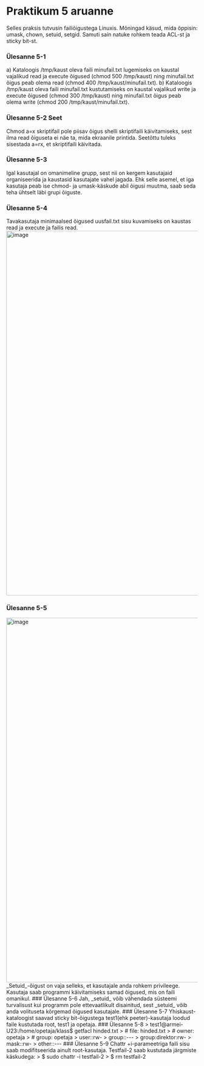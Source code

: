 # Praktikum 5 aruanne
Selles praksis tutvusin failiõigustega Linuxis. Mõningad käsud, mida õppisin: umask, chown, setuid, setgid. Samuti sain natuke rohkem teada ACL-st ja sticky bit-st.
### Ülesanne 5-1
a) Kataloogis /tmp/kaust oleva faili minufail.txt lugemiseks on kaustal vajalikud read ja execute õigused (chmod 500 /tmp/kaust) ning minufail.txt õigus peab olema read (chmod 400 /tmp/kaust/minufail.txt).
b) Kataloogis /tmp/kaust oleva faili minufail.txt kustutamiseks on kaustal vajalikud write ja execute õigused (chmod 300 /tmp/kaust) ning minufail.txt õigus peab olema write (chmod 200 /tmp/kaust/minufail.txt).
### Ülesanne 5-2 Seet
Chmod a=x skriptifail pole piisav õigus shelli skriptifaili käivitamiseks, sest ilma read õiguseta ei näe ta, mida ekraanile printida. Seetõttu tuleks sisestada a=rx, et skriptifaili käivitada.
### Ülesanne 5-3
Igal kasutajal on omanimeline grupp, sest nii on kergem kasutajaid organiseerida ja kaustasid kasutajate vahel jagada. Ehk selle asemel, et iga kasutaja peab ise chmod- ja umask-käskude abil õigusi muutma, saab seda teha ühtselt läbi grupi õiguste. 
### Ülesanne 5-4
Tavakasutaja minimaalsed õigused uusfail.txt sisu kuvamiseks on kaustas read ja execute ja failis read.
<img width="961" alt="image" src="https://github.com/armeig/praktikumid_armei_grete/assets/145908210/de3f3b2d-e256-4465-87d0-111a32fe91a5">
### Ülesanne 5-5
<img width="961" alt="image" src="https://github.com/armeig/praktikumid_armei_grete/assets/145908210/ac1fbffa-50cf-437e-a549-2bc2939e2b24">
_Setuid_-õigust on vaja selleks, et kasutajale anda rohkem privileege. Kasutaja saab programmi käivitamiseks samad õigused, mis on faili omanikul.
### Ülesanne 5-6
Jah, _setuid_ võib vähendada süsteemi turvalisust kui programm pole ettevaatlikult disainitud, sest _setuid_ võib anda volituseta kõrgemad õigused kasutajale.
### Ülesanne 5-7
Yhiskaust-kataloogist saavad sticky bit-õigustega test1(ehk peeter)-kasutaja loodud faile kustutada root, test1 ja opetaja.
### Ülesanne 5-8
> test1@armei-U23:/home/opetaja/klass$ getfacl hinded.txt
> # file: hinded.txt
> # owner: opetaja
> # group: opetaja
> user::rw-
> group::---
> group:direktor:rw-
> mask::rw-
> other::---
### Ülesanne 5-9
Chattr +i-parameetriga faili sisu saab modifitseerida ainult root-kasutaja. Testfail-2 saab kustutada järgmiste käskudega:
> $ sudo chattr -i testfail-2
> $ rm testfail-2
